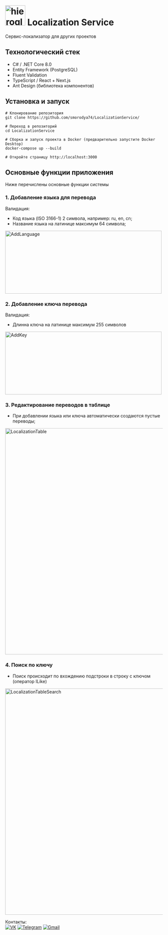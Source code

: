 # <img width="64" height="64" alt="hieroglyph" src="https://github.com/user-attachments/assets/b2325aca-214a-4ac1-8fa6-ddaeb81cd6c7" /> Localization Service
Сервис-локализатор для других проектов

## Технологический стек
- C# / .NET Core 8.0
- Entity Framework (PostgreSQL)
- Fluent Validation
- TypeScript / React + Next.js
- Ant Design (библиотека компонентов)

## Установка и запуск
```
# Клонирование репозитория
git clone https://github.com/smorodya74/LocalizationService/

# Переход в репозиторий
cd LocalizationService

# Сборка и запуск проекта в Docker (предварительно запустите Docker Desktop)
docker-compose up --build

# Откройте страницу http://localhost:3000
```

## Основные функции приложения
Ниже перечислены основные функции системы 

### 1. Добавление языка для перевода
Валидация:
- Код языка (ISO 3166-1) 2 символа, например: ru, en, cn;
- Название языка на латинице максимум 64 символа;
<img width="500" height="200" alt="AddLanguage" src="https://github.com/user-attachments/assets/94127d27-edb9-472d-9ea0-d3ca448ea2fb" />

### 2. Добавление ключа перевода
Валидация:
- Длинна ключа на латинице максимум 255 символов
<img width="500" height="200" alt="AddKey" src="https://github.com/user-attachments/assets/bb9eddea-5ba1-492a-ac6b-68095dae8140" />

### 3. Редактирование переводов в таблице
- При добавлении языка или ключа автоматически создаются пустые переводы;
<img width="1280" height="720" alt="LocalizationTable" src="https://github.com/user-attachments/assets/053a7c23-7e57-4a00-b81c-36e6b6da82f5" />

### 4. Поиск по ключу
- Поиск происходит по вхождению подстроки в строку с ключом (оператор ILike)
<img width="1280" height="720" alt="LocalizationTableSearch" src="https://github.com/user-attachments/assets/9d3bffb8-92ed-4650-ae33-cdcc1defb00a" />



Контакты: <br>
[![VK](https://img.shields.io/badge/VK-0077FF.svg?style=for-the-badge&logo=VK&logoColor=white)](https://vk.com/smorodya74)
[![Telegram](https://img.shields.io/badge/Telegram-2CA5E0?style=for-the-badge&logo=telegram&logoColor=white)](https://t.me/smorodya74)
[![Gmail](https://img.shields.io/badge/Gmail-EA4335.svg?style=for-the-badge&logo=Gmail&logoColor=white)](positivepel@gmail.com)
